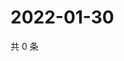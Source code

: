 # 2022-01-30

共 0 条

<!-- BEGIN WEIBO -->
<!-- 最后更新时间 Sun Jan 30 2022 22:12:01 GMT+0800 (China Standard Time) -->

<!-- END WEIBO -->
